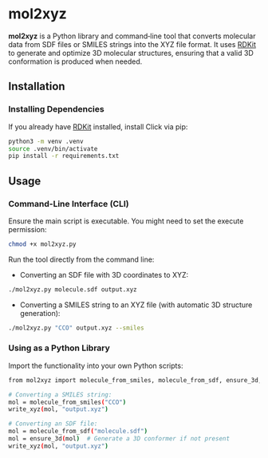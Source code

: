 # mol2xyz

**mol2xyz** is a Python library and command‐line tool that converts molecular data from SDF files or SMILES strings into the XYZ file format. It uses [RDKit](https://www.rdkit.org/) to generate and optimize 3D molecular structures, ensuring that a valid 3D conformation is produced when needed.

## Installation

### Installing Dependencies

If you already have [RDKit](https://www.rdkit.org/docs/Install.html) installed, install Click via pip:

```bash
python3 -m venv .venv
source .venv/bin/activate
pip install -r requirements.txt
```

## Usage

### Command-Line Interface (CLI)

Ensure the main script is executable. You might need to set the execute permission:

```bash
chmod +x mol2xyz.py
```

Run the tool directly from the command line:

- Converting an SDF file with 3D coordinates to XYZ:

```bash
./mol2xyz.py molecule.sdf output.xyz
```

- Converting a SMILES string to an XYZ file (with automatic 3D structure generation):

```bash
./mol2xyz.py "CCO" output.xyz --smiles
```

### Using as a Python Library

Import the functionality into your own Python scripts:

```bash
from mol2xyz import molecule_from_smiles, molecule_from_sdf, ensure_3d, write_xyz

# Converting a SMILES string:
mol = molecule_from_smiles("CCO")
write_xyz(mol, "output.xyz")

# Converting an SDF file:
mol = molecule_from_sdf("molecule.sdf")
mol = ensure_3d(mol)  # Generate a 3D conformer if not present
write_xyz(mol, "output.xyz")
```
